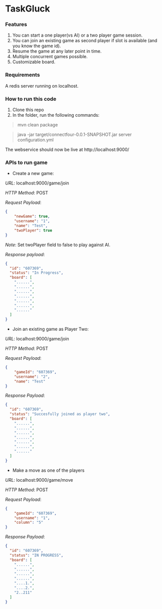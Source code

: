 # TaskGluck

### **Features**

1. You can start a one player(vs AI) or a two player game session.
2. You can join an existing game as second player if slot is available (and you know the game id).
3. Resume the game at any later point in time.
4. Multiple concurrent games possible.
5. Customizable board.

### **Requirements**

A redis server running on localhost.

### **How to run this code**

1. Clone this repo
2. In the folder, run the following commands:

> mvn clean package

> java -jar target/connectfour-0.0.1-SNAPSHOT.jar server configuration.yml

The webservice should now be live at http://localhost:9000/

### **APIs to run game**

* Create a new game:

*URL*: localhost:9000/game/join

*HTTP Method*: POST

*Request Payload*:

```json
{
	"newGame": true,
	"username": "1",
	"name": "Test",
	"twoPlayer": true
}
```
*Note*: Set twoPlayer field to false to play against AI.

*Response payload*:

```json
{
  "id": "607369",
  "status": "In Progress",
  "board": [
    "......",
    "......",
    "......",
    "......",
    "......",
    "......",
    "......"
  ]
}
```
* Join an existing game as Player Two:

*URL*: localhost:9000/game/join

*HTTP Method*: POST

*Request Payload*:

```json
{
	"gameId": "607369",
	"username": "2",
	"name": "Test"
}
```

*Response Payload*:

```json
{
  "id": "607369",
  "status": "Succesfully joined as player two",
  "board": [
    "......",
    "......",
    "......",
    "......",
    "......",
    "......",
    "......"
  ]
}
```

* Make a move as one of the players

*URL*: localhost:9000/game/move

*HTTP Method*: POST

*Request Payload*:

```json
{
	"gameId": "607369",
	"username": "1",
	"column": "5"
}
```

*Response Payload*:

```json
{
  "id": "607369",
  "status": "IN PROGRESS",
  "board": [
    "......",
    "......",
    "......",
    "......",
    "....1.",
    "....2.",
    "2..211"
  ]
}
```

